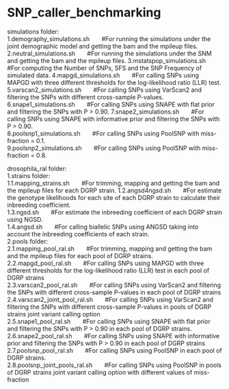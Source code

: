 # SNP_caller_benchmarking
simulations folder:  
1.demography_simulations.sh&emsp;&emsp;#For running the simulations under the joint demographic model and getting the bam and the mpileup files.   
2.neutral_simulations.sh&emsp;&emsp;#For running the simulations under the SNM and getting the bam and the mpileup files. 
3.mstatspop_simulations.sh&emsp;&emsp;#For computing the Number of SNPs, SFS and the SNP Frequency of simulated data. 
4.mapgd_simulations.sh&emsp;&emsp;#For calling SNPs using MAPGD with three different thresholds for the log-likelihood ratio (LLR) test. 
5.varscan2_simulations.sh&emsp;&emsp;#For calling SNPs using VarScan2 and filtering the SNPs with different cross-sample P-values. 
6.snape1_simulations.sh&emsp;&emsp;#For calling SNPs using SNAPE with flat prior and filtering the SNPs with P > 0.90. 
7.snape2_simulations.sh&emsp;&emsp;#For calling SNPs using SNAPE with informative prior and filtering the SNPs with P > 0.90.  
8.poolsnp1_simulations.sh&emsp;&emsp;#For calling SNPs using PoolSNP with miss-fraction = 0.1.  
9.poolsnp2_simulations.sh&emsp;&emsp;#For calling SNPs using PoolSNP with miss-fraction = 0.8.  

drosophila_ral folder:  
1.strains folder:  
1.1.mapping_strains.sh&emsp;&emsp;#For trimming, mapping and getting the bam and the mpileup files for each DGRP strain. 
1.2.angsd4ngsd.sh&emsp;&emsp;#For estimate the genotype likelihoods for each site of each DGRP strain to calculate their inbreeding coefficient.  
1.3.ngsd.sh&emsp;&emsp;#For estimate the inbreeding coefficient of each DGRP strain using NGSD.  
1.4.angsd.sh&emsp;&emsp;#For calling biallelic SNPs using ANGSD taking into account the inbreeding coefficients of each strain.   
2.pools folder:  
2.1.mapping_pool_ral.sh&emsp;&emsp;#For trimming, mapping and getting the bam and the mpileup files for each pool of DGRP strains. 
2.2.mapgd_pool_ral.sh&emsp;&emsp;#For calling SNPs using MAPGD with three different thresholds for the log-likelihood ratio (LLR) test in each pool of DGRP strains  
2.3.varscan2_pool_ral.sh&emsp;&emsp;#For calling SNPs using VarScan2 and filtering the SNPs with different cross-sample P-values in each pool of DGRP strains  
2.4.varscan2_joint_pool_ral.sh&emsp;&emsp;#For calling SNPs using VarScan2 and filtering the SNPs with different cross-sample P-values in pools of DGRP strains joint variant calling option  
2.5.snape1_pool_ral.sh&emsp;&emsp;#For calling SNPs using SNAPE with flat prior and filtering the SNPs with P > 0.90 in each pool of DGRP strains.  						
2.6.snape2_pool_ral.sh&emsp;&emsp;#For calling SNPs using SNAPE with informative prior and filtering the SNPs with P > 0.90 in each pool of DGRP strains  
2.7.poolsnp_pool_ral.sh&emsp;&emsp;#For calling SNPs using PoolSNP in each pool of DGRP strains.  
2.8.poolsnp_joint_pools_ral.sh&emsp;&emsp;#For calling SNPs using PoolSNP in pools of DGRP strains joint variant calling option with different values of miss-fraction  
